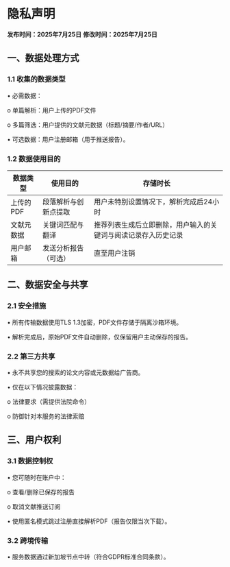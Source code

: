 # 隐私声明

**发布时间：2025年7月25日**
**修改时间：2025年7月25日**

## 一、数据处理方式

### 1.1 收集的数据类型

•	必需数据：

o	单篇解析：用户上传的PDF文件

o	多篇筛选：用户提供的文献元数据（标题/摘要/作者/URL）

•	可选数据：用户注册邮箱（用于推送报告）。

### 1.2 数据使用目的

| 数据类型 | 使用目的 | 存储时长 |
| ----- | ----- | ----- |
| 上传的PDF | 段落解析与创新点提取 | 用户未特别设置情况下，解析完成后24小时 |
| 文献元数据 |	关键词匹配与翻译	| 推荐列表生成后立即删除，用户输入的关键词与阅读记录存入历史记录 |
| 用户邮箱	| 发送分析报告（可选） |	直至用户注销 |

## 二、数据安全与共享

### 2.1 安全措施

•	所有传输数据使用TLS 1.3加密，PDF文件存储于隔离沙箱环境。

•	解析完成后，原始PDF文件自动删除，仅保留用户主动保存的报告。

### 2.2 第三方共享

•	永不共享您的搜索的论文内容或元数据给广告商。

•	仅在以下情况披露数据：

o	法律要求（需提供法院命令）

o	防御针对本服务的法律索赔

## 三、用户权利
### 3.1 数据控制权

•	您可随时在账户中：

o	查看/删除已保存的报告

o	取消文献推送订阅

•	使用匿名模式跳过注册直接解析PDF（报告仅限当次下载）。

### 3.2 跨境传输

•	服务数据通过新加坡节点中转（符合GDPR标准合同条款）。

